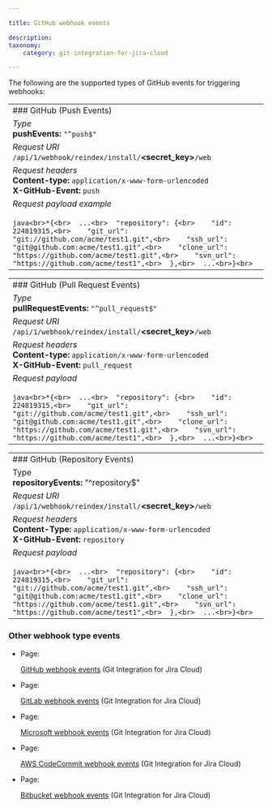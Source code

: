 ```yaml
---

title: GitHub webhook events

description:
taxonomy:
    category: git-integration-for-jira-cloud

---
```

The following are the supported types of GitHub events for triggering webhooks:

|     |
| --- |
| ### GitHub (Push Events) |
| _Type_  <br>**pushEvents:** `"^push$"` |
| _Request URI_  <br>`/api/1/webhook/reindex/install/`**<secret\_key>**`/web` |
| _Request headers_  <br>**Content-type:** `application/x-www-form-urlencoded`  <br>**X-GitHub-Event:** `push` |
| _Request payload example_<br><br>```java<br>*{<br>  ...<br>  "repository": {<br>    "id": 224819315,<br>    "git_url": "git://github.com/acme/test1.git",<br>    "ssh_url": "git@github.com:acme/test1.git",<br>    "clone_url": "https://github.com/acme/test1.git",<br>    "svn_url": "https://github.com/acme/test1",<br>  },<br>  ...<br>}<br>``` |

|     |
| --- |
| ### GitHub (Pull Request Events) |
| _Type_  <br>**pullRequestEvents:** `"^pull_request$"` |
| _Request URI_  <br>`/api/1/webhook/reindex/install/`**<secret\_key>**`/web` |
| _Request headers_  <br>**Content-type:** `application/x-www-form-urlencoded`  <br>**X-GitHub-Event:** `pull_request` |
| _Request payload_<br><br>```java<br>*{<br>  ...<br>  "repository": {<br>    "id": 224819315,<br>    "git_url": "git://github.com/acme/test1.git",<br>    "ssh_url": "git@github.com:acme/test1.git",<br>    "clone_url": "https://github.com/acme/test1.git",<br>    "svn_url": "https://github.com/acme/test1",<br>  },<br>  ...<br>}<br>``` |

|     |
| --- |
| ### GitHub (Repository Events) |
| Type  <br>**repositoryEvents:** "^repository$" |
| _Request URI_  <br>`/api/1/webhook/reindex/install/`**<secret\_key>**`/web` |
| _Request headers_  <br>**Content-Type:** `application/x-www-form-urlencoded`  <br>**X-GitHub-Event:** `repository` |
| _Request payload_<br><br>```java<br>*{<br>  ...<br>  "repository": {<br>    "id": 224819315,<br>    "git_url": "git://github.com/acme/test1.git",<br>    "ssh_url": "git@github.com:acme/test1.git",<br>    "clone_url": "https://github.com/acme/test1.git",<br>    "svn_url": "https://github.com/acme/test1",<br>  },<br>  ...<br>}<br>``` |

### Other webhook type events

*   Page:

    [GitHub webhook events](/wiki/spaces/GITCLOUD/pages/1921482779/GitHub+webhook+events) (Git Integration for Jira Cloud)

*   Page:

    [GitLab webhook events](/wiki/spaces/GITCLOUD/pages/1922465801/GitLab+webhook+events) (Git Integration for Jira Cloud)

*   Page:

    [Microsoft webhook events](/wiki/spaces/GITCLOUD/pages/1921876015/Microsoft+webhook+events) (Git Integration for Jira Cloud)

*   Page:

    [AWS CodeCommit webhook events](/wiki/spaces/GITCLOUD/pages/1922203671/AWS+CodeCommit+webhook+events) (Git Integration for Jira Cloud)

*   Page:

    [Bitbucket webhook events](/wiki/spaces/GITCLOUD/pages/1921548328/Bitbucket+webhook+events) (Git Integration for Jira Cloud)
